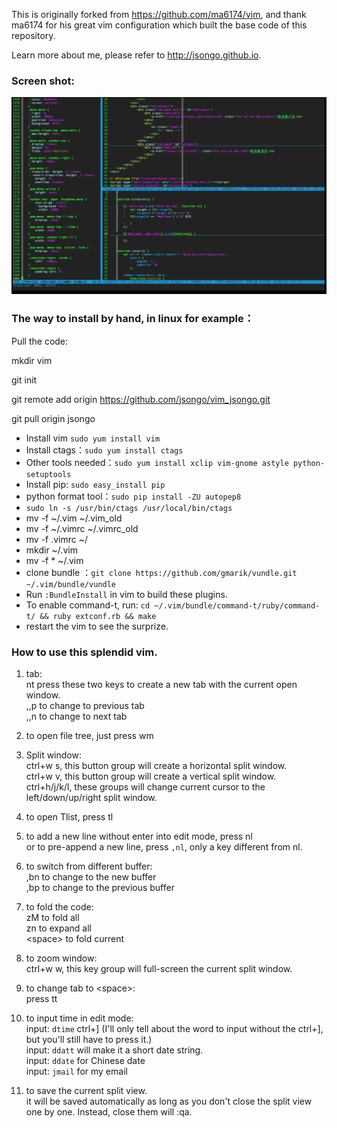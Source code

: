 This is originally forked from https://github.com/ma6174/vim, and thank ma6174 for his great vim configuration which built the base code of this repository.

Learn more about me, please refer to http://jsongo.github.io.

### Screen shot:

![screenshot.png](screenshot.png)

### The way to install by hand, in linux for example：

Pull the code:

mkdir vim

git init 

git remote add origin https://github.com/jsongo/vim_jsongo.git

git pull origin jsongo

- Install vim `sudo yum install vim`
- Install ctags：`sudo yum install ctags`
- Other tools needed：`sudo yum install xclip vim-gnome astyle python-setuptools`
- Install pip: `sudo easy_install pip`
- python format tool：`sudo pip install -ZU autopep8`
- `sudo ln -s /usr/bin/ctags /usr/local/bin/ctags`
- mv -f ~/.vim ~/.vim_old
- mv -f ~/.vimrc ~/.vimrc_old
- mv -f .vimrc ~/
- mkdir ~/.vim
- mv -f * ~/.vim
- clone bundle ：`git clone https://github.com/gmarik/vundle.git ~/.vim/bundle/vundle`
- Run `:BundleInstall` in vim to build these plugins.
- To enable command-t, run: `cd ~/.vim/bundle/command-t/ruby/command-t/ && ruby extconf.rb && make`
- restart the vim to see the surprize.

### How to use this splendid vim.
1. tab:  
    nt  press these two keys to create a new tab with the current open window.  
    ,,p to change to previous tab  
    ,,n to change to next tab  

2. to open file tree, just press wm  

3. Split window:  
    ctrl+w s, this button group will create a horizontal split window.  
    ctrl+w v, this button group will create a vertical split window.  
    ctrl+h/j/k/l, these groups will change current cursor to the left/down/up/right split window.  

4. to open Tlist, press tl  

5. to add a new line without enter into edit mode, press nl  
    or to pre-append a new line, press `,nl`, only a key different from nl.  

6. to switch from different buffer:  
    ,bn to change to the new buffer  
    ,bp to change to the previous buffer  

7. to fold the code:  
    zM to fold all  
    zn to expand all  
    \<space\> to fold current  

8. to zoom window:  
    ctrl+w w,  this key group will full-screen the current split window.  

9. to change tab to \<space\>:  
    press tt  

10. to input time in edit mode:  
    input: `dtime` ctrl+] (I'll only tell about the word to input without the ctrl+], but you'll still have to press it.)  
    input: `ddatt` will make it a short date string.  
    input: `ddate` for Chinese date  
    input: `jmail` for my email  

11. to save the current split view.  
    it will be saved automatically as long as you don't close the split view one by one. Instead, close them will :qa.  
